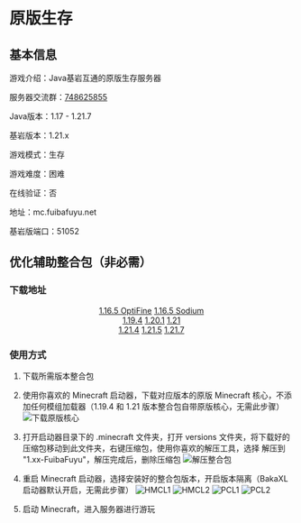 # 原版生存

## 基本信息

游戏介绍：Java基岩互通的原版生存服务器

服务器交流群：<a rel="noopener noreferrer" href="https://qm.qq.com/q/Gse34ypvOe">748625855</a>

Java版本：1.17 - 1.21.7

基岩版本：1.21.x

游戏模式：生存

游戏难度：困难

在线验证：否

地址：mc.fuibafuyu.net

基岩版端口：51052

## 优化辅助整合包（非必需）

### 下载地址

<p align="center">
    <a class="btn" rel="noopener noreferrer" href="https://download.fuibafuyu.net/d/db/Minecraft/versions/1.16.5-Fabric-OptiFine.7z" title="OptiFine 与 Sodium 是两款优化 Mod，前者拥有更好的光影性能和光影兼容性，但不兼容背包背景模糊 Mod，后者拥有更好的优化和 Mod 兼容性，但无连接材质（无缝玻璃）">1.16.5 OptiFine</a>
    <a class="btn" rel="noopener noreferrer" href="https://download.fuibafuyu.net/d/db/Minecraft/versions/1.16.5-Fabric-Sodium.7z" title="OptiFine 与 Sodium 是两款优化 Mod，前者拥有更好的光影性能和光影兼容性，但不兼容背包背景模糊 Mod，后者拥有更好的优化和 Mod 兼容性，但无连接材质（无缝玻璃）">1.16.5 Sodium</a><br>
    <a class="btn" rel="noopener noreferrer" href="https://download.fuibafuyu.net/d/db/Minecraft/versions/1.19.4-FuibaFuyu.7z">1.19.4</a>
    <a class="btn" rel="noopener noreferrer" href="https://download.fuibafuyu.net/d/db/Minecraft/versions/1.20.1-FuibaFuyu.7z">1.20.1</a>
    <a class="btn" rel="noopener noreferrer" href="https://download.fuibafuyu.net/d/db/Minecraft/versions/1.21-FuibaFuyu.7z">1.21</a><br>
    <a class="btn" rel="noopener noreferrer" href="https://download.fuibafuyu.net/d/db/Minecraft/versions/1.21.4-FuibaFuyu.7z">1.21.4</a>
    <a class="btn" rel="noopener noreferrer" href="https://download.fuibafuyu.net/d/db/Minecraft/versions/1.21.5-FuibaFuyu.7z">1.21.5</a>
    <a class="btn" rel="noopener noreferrer" href="https://download.fuibafuyu.net/d/db/Minecraft/versions/1.21.7-FuibaFuyu.7z">1.21.7</a>
</p>

### 使用方式

1. 下载所需版本整合包

2. 使用你喜欢的 Minecraft 启动器，下载对应版本的原版 Minecraft 核心，不添加任何模组加载器（1.19.4 和 1.21 版本整合包自带原版核心，无需此步骤）
![下载原版核心](https://s2.loli.net/2024/08/18/r2v1cX9RNYyH6Zz.jpg)

3. 打开启动器目录下的 .minecraft 文件夹，打开 versions 文件夹，将下载好的压缩包移动到此文件夹，右键压缩包，使用你喜欢的解压工具，选择 解压到 "1.xx-FuibaFuyu"，解压完成后，删除压缩包
![解压整合包](https://s2.loli.net/2024/08/18/kEWrBJDi46GL9uF.png)

4. 重启 Minecraft 启动器，选择安装好的整合包版本，开启版本隔离（BakaXL 启动器默认开启，无需此步骤）
![HMCL1](https://s2.loli.net/2024/08/18/Z14amYsSnrOl8yG.jpg "HMCL 第一步")
![HMCL2](https://s2.loli.net/2024/08/18/2Ajt8SemfNhGLRZ.jpg "HMCL 第二步")
![PCL1](https://s2.loli.net/2024/08/18/wf4p9sIqNjx35yc.jpg "PCL2 第一步")
![PCL2](https://s2.loli.net/2024/08/18/dpBFw6RKLGsCav8.jpg "PCL2 第二步")

5. 启动 Minecraft，进入服务器进行游玩